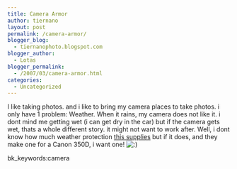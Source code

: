 ```yaml
---
title: Camera Armor
author: tiernano
layout: post
permalink: /camera-armor/
blogger_blog:
  - tiernanophoto.blogspot.com
blogger_author:
  - Lotas
blogger_permalink:
  - /2007/03/camera-armor.html
categories:
  - Uncategorized
---
```

I like taking photos. and i like to bring my camera places to take photos. i only have 1 problem: Weather. When it rains, my camera does not like it. i dont mind me getting wet (i can get dry in the car) but if the camera gets wet, thats a whole different story. it might not want to work after. Well, i dont know how much weather protection [this supplies][1] but if it does, and they make one for a Canon 350D, i want one! <img src="http://www.geekphotographer.com/wp-includes/images/smilies/icon_smile.gif" alt=":)" class="wp-smiley" />

bk_keywords:camera

 [1]: http://www.camerarmor.com/details.html